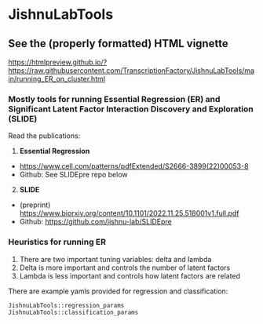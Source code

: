 # JishnuLabTools

## See the (properly formatted) HTML vignette
https://htmlpreview.github.io/?https://raw.githubusercontent.com/TranscriptionFactory/JishnuLabTools/main/running_ER_on_cluster.html


### Mostly tools for running Essential Regression (ER) and Significant Latent Factor Interaction Discovery and Exploration (SLIDE) 

Read the publications: 

1. **Essential Regression**
  - https://www.cell.com/patterns/pdfExtended/S2666-3899(22)00053-8
  - Github: See SLIDEpre repo below

2. **SLIDE**
  - (preprint) https://www.biorxiv.org/content/10.1101/2022.11.25.518001v1.full.pdf
  - Github: https://github.com/jishnu-lab/SLIDEpre



### Heuristics for running ER 
1. There are two important tuning variables: delta and lambda
2. Delta is more important and controls the number of latent factors
4. Lambda is less important and controls how latent factors are related

There are example yamls provided for regression and classification:
```
JishnuLabTools::regression_params
JishnuLabTools::classification_params
```
